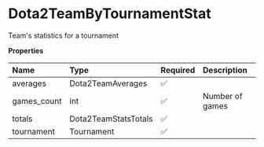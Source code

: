 # Dota2TeamByTournamentStat

Team's statistics for a tournament

**Properties**

| Name        | Type                 | Required | Description     |
| :---------- | :------------------- | :------- | :-------------- |
| averages    | Dota2TeamAverages    | ✅       |                 |
| games_count | int                  | ✅       | Number of games |
| totals      | Dota2TeamStatsTotals | ✅       |                 |
| tournament  | Tournament           | ✅       |                 |
